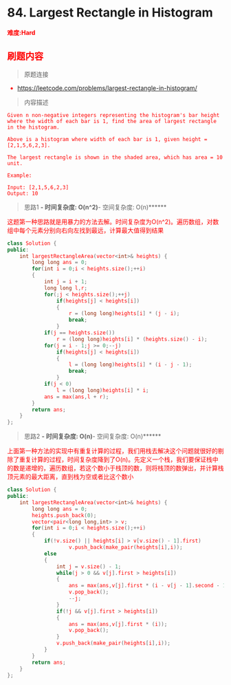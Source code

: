 # 84. Largest Rectangle in Histogram

**<font color=red>难度:Hard<font>**

## 刷题内容
> 原题连接

* https://leetcode.com/problems/largest-rectangle-in-histogram/

> 内容描述

```
Given n non-negative integers representing the histogram's bar height where the width of each bar is 1, find the area of largest rectangle in the histogram.

Above is a histogram where width of each bar is 1, given height = [2,1,5,6,2,3].

The largest rectangle is shown in the shaded area, which has area = 10 unit.

Example:

Input: [2,1,5,6,2,3]
Output: 10
```

> 思路1
******- 时间复杂度: O(n^2)******- 空间复杂度: O(n)******

这题第一种思路就是用暴力的方法去解。时间复杂度为O(n^2)。遍历数组，对数组中每个元素分别向右向左找到最远，计算最大值得到结果

```cpp
class Solution {
public:
    int largestRectangleArea(vector<int>& heights) {
        long long ans = 0;
        for(int i = 0;i < heights.size();++i)
        {
            int j = i + 1;
            long long l,r;
            for(;j < heights.size();++j)
                if(heights[j] < heights[i])
                {
                    r = (long long)heights[i] * (j - i);
                    break;
                }
            if(j == heights.size())
                r = (long long)heights[i] * (heights.size() - i);
            for(j = i - 1;j >= 0;--j)
                if(heights[j] < heights[i])
                {
                    l = (long long)heights[i] * (i - j - 1);
                    break;
                }
            if(j < 0)
                l = (long long)heights[i] * i;
            ans = max(ans,l + r);
        }
        return ans;
    }
};
```
> 思路2
******- 时间复杂度: O(n)******- 空间复杂度: O(n)******

上面第一种方法的实现中有重复计算的过程，我们用栈去解决这个问题就很好的剔除了重复计算的过程，时间复杂度降到了O(n)。先定义一个栈，我们要保证栈中的数是递增的，遍历数组，若这个数小于栈顶的数，则将栈顶的数弹出，并计算栈顶元素的最大距离，直到栈为空或者比这个数小

```cpp
class Solution {
public:
    int largestRectangleArea(vector<int>& heights) {
        long long ans = 0;
        heights.push_back(0);
        vector<pair<long long,int> > v;
        for(int i = 0;i < heights.size();++i)
        {
            if(!v.size() || heights[i] > v[v.size() - 1].first)
                    v.push_back(make_pair(heights[i],i));
            else
            {
                int j = v.size() - 1;
                while(j > 0 && v[j].first > heights[i])
                {
                    ans = max(ans,v[j].first * (i - v[j - 1].second - 1));
                    v.pop_back();
                    --j;
                }
                if(!j && v[j].first > heights[i])
                {
                    ans = max(ans,v[j].first * (i));
                    v.pop_back();
                }
                v.push_back(make_pair(heights[i],i));
            }
        }
        return ans;
    }
};
```
